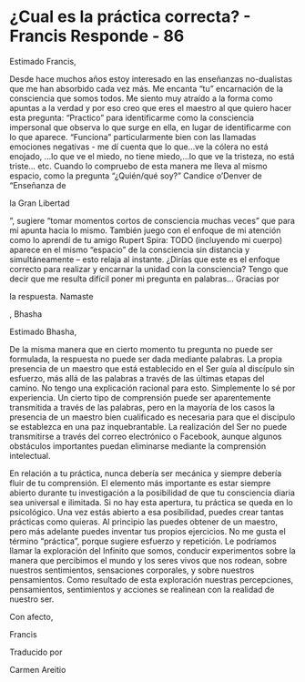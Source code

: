 # ¿Cual es la práctica correcta? - Francis Responde - 86

Estimado Francis,

Desde hace muchos años estoy interesado en las enseñanzas no-dualistas que me han absorbido cada vez más. Me encanta “tu” encarnación de la consciencia que somos todos. Me siento muy atraído a la forma como apuntas a la verdad y por eso creo que eres el maestro al que quiero hacer esta pregunta: “Practico” para identificarme como la consciencia impersonal que observa lo que surge en ella, en lugar de identificarme con lo que aparece. “Funciona” particularmente bien con las llamadas emociones negativas - me dí cuenta que lo que…ve la cólera no está enojado, …lo que ve el miedo, no tiene miedo,…lo que ve la tristeza, no está triste… etc. Cuando lo compruebo de esta manera me lleva al mismo espacio, como la pregunta “¿Quién/qué soy?” Candice o’Denver de “Enseñanza de

la Gran Libertad

”, sugiere “tomar momentos cortos de consciencia muchas veces” que para mí apunta hacia lo mismo. También juego con el enfoque de mi atención como lo aprendí de tu amigo Rupert Spira: TODO (incluyendo mi cuerpo) aparece en el mismo “espacio” de la consciencia sin distancia y simultáneamente – esto relaja al instante. ¿Dirías que este es el enfoque correcto para realizar y encarnar la unidad con la consciencia? Tengo que decir que me resulta difícil poner mi pregunta en palabras… Gracias por

la respuesta. Namaste

, Bhasha

Estimado Bhasha,

De la misma manera que en cierto momento tu pregunta no puede ser formulada, la respuesta no puede ser dada mediante palabras. La propia presencia de un maestro que está establecido en el Ser guía al discípulo sin esfuerzo, más allá de las palabras a través de las últimas etapas del camino. No tengo una explicación racional para esto. Simplemente lo sé por experiencia. Un cierto tipo de comprensión puede ser aparentemente transmitida a través de las palabras, pero en la mayoría de los casos la presencia de un maestro bien cualificado es necesaria para que el discípulo se establezca en una paz inquebrantable. La realización del Ser no puede transmitirse a través del correo electrónico o Facebook, aunque algunos obstáculos importantes puedan eliminarse mediante la comprensión intelectual.

En relación a tu práctica, nunca debería ser mecánica y siempre debería fluir de tu comprensión. El elemento más importante es estar siempre abierto durante tu investigación a la posibilidad de que tu consciencia diaria sea universal e ilimitada. Si no hay esta apertura, tu práctica se queda en lo psicológico. Una vez estás abierto a esa posibilidad, puedes crear tantas prácticas como quieras. Al principio las puedes obtener de un maestro, pero más adelante puedes inventar tus propios ejercicios. No me gusta el término “práctica”, porque sugiere esfuerzo y repetición. Le podríamos llamar la exploración del Infinito que somos, conducir experimentos sobre la manera que percibimos el mundo y los seres vivos que nos rodean, sobre nuestros sentimientos, sensaciones corporales, y sobre nuestros pensamientos. Como resultado de esta exploración nuestras percepciones, pensamientos, sentimientos y acciones se realinean con la realidad de nuestro ser.

Con afecto,

Francis

Traducido por

Carmen Areitio


